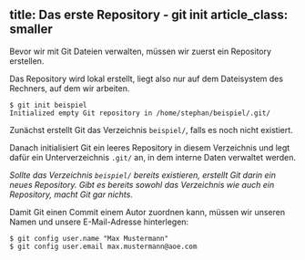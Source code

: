 title: Das erste Repository - git init
article_class: smaller
---

Bevor wir mit Git Dateien verwalten, müssen wir zuerst ein Repository erstellen. 

Das Repository wird lokal erstellt, liegt also nur auf dem Dateisystem des 
Rechners, auf dem wir arbeiten.

```
$ git init beispiel
Initialized empty Git repository in /home/stephan/beispiel/.git/
```

Zunächst erstellt Git das Verzeichnis `beispiel/`, falls es noch nicht
existiert. 

Danach initialisiert Git ein leeres Repository in diesem Verzeichnis
und legt dafür ein Unterverzeichnis `.git/` an, in dem interne
Daten verwaltet werden. 

*Sollte das Verzeichnis `beispiel/` bereits existieren,
erstellt Git darin ein neues Repository. Gibt es bereits sowohl
das Verzeichnis wie auch ein Repository, macht Git gar nichts.*

Damit Git einen Commit einem Autor zuordnen kann, müssen wir unseren
Namen und unsere E-Mail-Adresse hinterlegen:

    $ git config user.name "Max Mustermann"
    $ git config user.email max.mustermann@aoe.com
